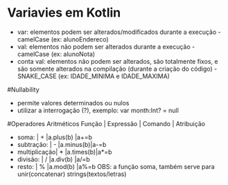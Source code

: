 # Variavies em Kotlin

 - var: elementos podem ser alterados/modificados durante a execução - camelCase (ex: alunoEndereco)
 - val: elementos não podem ser alterados durante a execução - camelCase (ex: alunoNota)
 - conta val: elementos não podem ser alterados, são totalmente fixos, e são somente alterados na compilação (durante a criação do código) - SNAKE_CASE (ex: IDADE_MINIMA e IDADE_MAXIMA)

#Nullability
 - permite valores determinados ou nulos
 - utilizar a interrogação (?), exemplo: var month:Int? = null
 
#Operadores Aritméticos
   Função       | Expressão | Comando  | Atribuição
 - soma:        |  +        |a.plus(b) |a+=b
 - subtração:   |  -        |a.minus(b)|a-=b
 - multiplicação|  *        |a.times(b)|a*=b
 - divisão:     |  /        |a.div(b)  |a/=b
 - resto:       |  %        |a.mod(b)  |a%=b
OBS: a função soma, também serve para unir(concatenar) strings(textos/letras)
